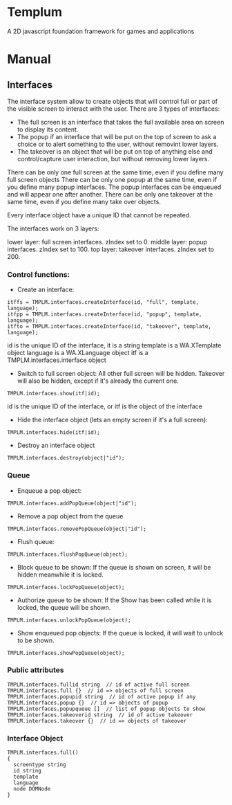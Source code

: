 # Templum
A 2D javascript foundation framework for games and applications

# Manual

## Interfaces

The interface system allow to create objects that will control full or part of the visible screen to interact with the user.
There are 3 types of interfaces:
- The full screen is an interface that takes the full available area on screen to display its content.
- The popup if an interface that will be put on the top of screen to ask a choice or to alert something to the user, without removint lower layers.
- The takeover is an object that will be put on top of anything else and control/capture user interaction, but without removing lower layers.

There can be only one full screen at the same time, even if you define many full screen objects
There can be only one popup at the same time, even if you define many popup interfaces. The popup interfaces can be enqueued and will appear one after another.
There can be only one takeover at the same time, even if you define many take over objects.

Every interface object have a unique ID that cannot be repeated.

The interfaces work on 3 layers:

lower layer: full screen interfaces. zIndex set to 0.
middle layer: popup interfaces. zIndex set to 100.
top layer: takeover interfaces. zIndex set to 200.

### Control functions:

+ Create an interface:

```
itffs = TMPLM.interfaces.createInterface(id, "full", template, language);
itfpp = TMPLM.interfaces.createInterface(id, "popup", template, language);
itfto = TMPLM.interfaces.createInterface(id, "takeover", template, language);
```

id is the unique ID of the interface, it is a string
template is a WA.XTemplate object
language is a WA.XLanguage object
itf is a TMPLM.interfaces.interface object

+ Switch to full screen object:
All other full screen will be hidden. Takeover will also be hidden, except if it's already the current one.
 
```
TMPLM.interfaces.show(itf|id);
```

id is the unique ID of the interface, or itf is the object of the interface

+ Hide the interface object (lets an empty screen if it's a full screen): 

```
TMPLM.interfaces.hide(itf|id);
```

+ Destroy an interface object

```
TMPLM.interfaces.destroy(object|"id");
```

### Queue


+ Enqueue a pop object:

```
TMPLM.interfaces.addPopQueue(object|"id");
```

+ Remove a pop object from the queue

```
TMPLM.interfaces.removePopQueue(object|"id");
```

+ Flush queue:

```
TMPLM.interfaces.flushPopQueue(object);
```

+ Block queue to be shown:
If the queue is shown on screen, it will be hidden meanwhile it is locked.

```
TMPLM.interfaces.lockPopQueue(object);
```

+ Authorize queue to be shown:
If the Show has been called while it is locked, the queue will be shown.

```
TMPLM.interfaces.unlockPopQueue(object);
```

+ Show enqueued pop objects:
If the queue is locked, it will wait to unlock to be shown.

```
TMPLM.interfaces.showPopQueue(object);
```


### Public attributes

```
TMPLM.interfaces.fullid string  // id of active full screen
TMPLM.interfaces.full {}  // id => objects of full screen
TMPLM.interfaces.popupid string  // id of active popup if any
TMPLM.interfaces.popup {}  // id => objects of popup
TMPLM.interfaces.popupqueue []  // list of popup objects to show
TMPLM.interfaces.takeoverid string  // id of active takeover
TMPLM.interfaces.takeover {}  // id => objects of takeover
```

### Interface Object

```
TMPLM.interfaces.full()
{
  screentype string
  id string
  template
  language
  node DOMNode
}
```



